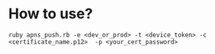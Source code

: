 How to use?
================================
```
ruby apns_push.rb -e <dev_or_prod> -t <device_token> -c <certificate_name.p12>  -p <your_cert_password>
```
